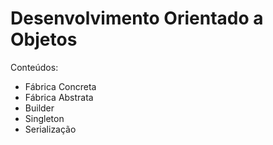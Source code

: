 # Desenvolvimento Orientado a Objetos

Conteúdos:
* Fábrica Concreta
* Fábrica Abstrata
* Builder 
* Singleton
* Serialização
